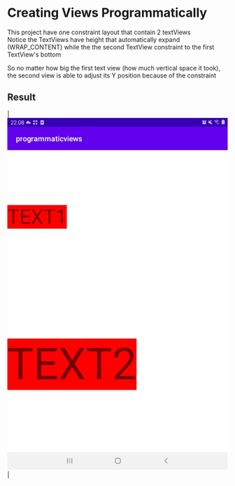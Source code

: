 # Creating Views Programmatically
  
This project have one constraint layout that contain 2 textViews  
Notice the TextViews have height that automatically expand (WRAP_CONTENT) while the the second TextView constraint to the first TextView's bottom  

So no matter how big the first text view (how much vertical space it took), the second view is able to adjust its Y position because of the constraint  

## Result
|![](demo.jpg)|  
  
